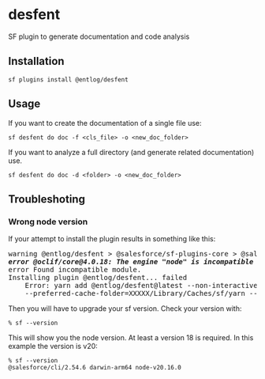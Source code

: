 # desfent
SF plugin to generate documentation and code analysis

## Installation

```
sf plugins install @entlog/desfent
```

## Usage

If you want to create the documentation of a single file use:
```
sf desfent do doc -f <cls_file> -o <new_doc_folder>
```

If you want to analyze a full directory (and generate related documentation) use.
```
sf desfent do doc -d <folder> -o <new_doc_folder>
```


## Troubleshoting

### Wrong node version
If your attempt to install the plugin results in something like this:
<pre>
warning @entlog/desfent > @salesforce/sf-plugins-core > @salesforce/core@7.5.0: this package has been deprecated, should have been released as v8.0.0
<b><i>error @oclif/core@4.0.18: The engine "node" is incompatible with this module. Expected version ">=18.0.0". Got "16.17.0"</i></b>
error Found incompatible module.
Installing plugin @entlog/desfent... failed
    Error: yarn add @entlog/desfent@latest --non-interactive --mutex=file:XXXXX/.local/share/sf/yarn.lock 
    --preferred-cache-folder=XXXXX/Library/Caches/sf/yarn --check-files exited with code 1
</pre>

Then you will have to upgrade your sf version. Check your version with:

```
% sf --version
```
This will show you the node version. At least a version 18 is required. In this example the version is v20:

```
% sf --version
@salesforce/cli/2.54.6 darwin-arm64 node-v20.16.0
```